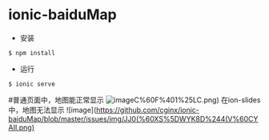 # ionic-baiduMap

* 安装
```
$ npm install 
```
* 运行
```
$ ionic serve
```

#普通页面中，地图能正常显示
![image](https://github.com/cginx/ionic-baiduMap/blob/master/issues/img/I_FL0Y%60NFK%25IEI)C%60F%401%25LC.png)
在ion-slides中，地图无法显示
![image](https://github.com/cginx/ionic-baiduMap/blob/master/issues/img/JJ0(%60XS%5DWYK8D%244(V%60CYAII.png)

